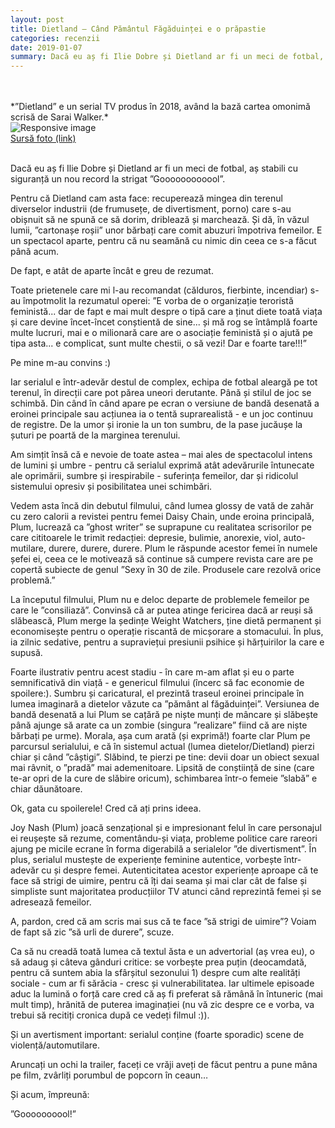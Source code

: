 ```yaml
---
layout: post
title: Dietland – Când Pământul Făgăduinței e o prăpastie
categories: recenzii
date: 2019-01-07
summary: Dacă eu aș fi Ilie Dobre și Dietland ar fi un meci de fotbal, aș stabili cu siguranță un nou record la strigat ”Goooooooooool”.
---
```


<br/>
<br/>
*”Dietland” e un serial TV produs în 2018, având la bază cartea omonimă scrisă de Sarai Walker.*  
<br/>
<img src="{{site.baseurl}}/img/dietland.jpg" class="img-fluid" alt="Responsive image">

<br/>
<a href="https://www.facebook.com/DietlandAMC/photos/p.209349696412577/209349696412577/?type=1&theater">Sursă foto (link)</a>
<br/>
<br/>

Dacă eu aș fi Ilie Dobre și Dietland ar fi un meci de fotbal, aș stabili cu siguranță un nou record la strigat ”Goooooooooool”.

Pentru că Dietland cam asta face: recuperează mingea din terenul diverselor industrii (de frumusețe, de divertisment, porno) care s-au obișnuit să ne spună ce să dorim, driblează și marchează. Și dă, în văzul lumii, ”cartonașe roșii” unor bărbați care comit abuzuri împotriva femeilor. E un spectacol aparte, pentru că nu seamănă cu nimic din ceea ce s-a făcut până acum.

De fapt, e atât de aparte încât e greu de rezumat.

Toate prietenele care mi l-au recomandat (călduros, fierbinte, incendiar) s-au împotmolit la rezumatul operei: ”E vorba de o organizație teroristă feministă... dar de fapt e mai mult despre o tipă care a ținut diete toată viața și care devine încet-încet conștientă de sine... și mă rog se întâmplă foarte multe lucruri, mai e o milionară care are o asociație feministă și o ajută pe tipa asta... e complicat, sunt multe chestii, o să vezi! Dar e foarte tare!!!”

Pe mine m-au convins :)

Iar serialul e într-adevăr destul de complex, echipa de fotbal aleargă pe tot terenul, în direcții care pot părea uneori derutante. Până și stilul de joc se schimbă. Din când în când apare pe ecran o versiune de bandă desenată a eroinei principale sau acțiunea ia o tentă suprarealistă - e un joc continuu de registre. De la umor și ironie la un ton sumbru, de la pase jucăușe la șuturi pe poartă de la marginea terenului.

Am simțit însă că e nevoie de toate astea – mai ales de spectacolul intens de lumini și umbre - pentru că serialul exprimă atât adevărurile întunecate ale oprimării, sumbre și irespirabile - suferința femeilor, dar și ridicolul sistemului opresiv și posibilitatea unei schimbări.

Vedem asta încă din debutul filmului, când lumea glossy de vată de zahăr cu zero calorii a revistei pentru femei Daisy Chain, unde eroina principală, Plum, lucrează ca ”ghost writer” se suprapune cu realitatea scrisorilor pe care cititoarele le trimit redacției: depresie, bulimie, anorexie, viol, auto-mutilare, durere, durere, durere. Plum le răspunde acestor femei în numele șefei ei, ceea ce le motivează să continue să cumpere revista care are pe copertă subiecte de genul ”Sexy în 30 de zile. Produsele care rezolvă orice problemă.”



La începutul filmului, Plum nu e deloc departe de problemele femeilor pe care le ”consiliază”. Convinsă că ar putea atinge fericirea dacă ar reuși să slăbească, Plum merge la ședințe Weight Watchers, ține dietă permanent și economisește pentru o operație riscantă de micșorare a stomacului. În plus, ia zilnic sedative, pentru a supraviețui presiunii psihice și hărțuirilor la care e supusă.

Foarte ilustrativ pentru acest stadiu - în care m-am aflat și eu o parte semnificativă din viață - e genericul filmului (încerc să fac economie de spoilere:). Sumbru și caricatural, el prezintă traseul eroinei principale în lumea imaginară a dietelor văzute ca ”pământ al făgăduinței”. Versiunea de bandă desenată a lui Plum se cațără pe niște munți de mâncare și slăbește până ajunge să arate ca un zombie (singura ”realizare” fiind că are niște bărbați pe urme). Morala, așa cum arată (și exprimă!) foarte clar Plum pe parcursul serialului, e că în sistemul actual (lumea dietelor/Dietland) pierzi chiar și când ”câștigi”. Slăbind, te pierzi pe tine: devii doar un obiect sexual mai râvnit, o ”pradă” mai ademenitoare. Lipsită de conștiință de sine (care te-ar opri de la cure de slăbire oricum), schimbarea într-o femeie ”slabă” e chiar dăunătoare.

Ok, gata cu spoilerele! Cred că ați prins ideea.

Joy Nash (Plum) joacă senzațional și e impresionant felul în care personajul ei reușește să rezume, comentându-și viața, probleme politice care rareori ajung pe micile ecrane în forma digerabilă a serialelor ”de divertisment”. În plus, serialul mustește de experiențe feminine autentice, vorbește într-adevăr cu și despre femei. Autenticitatea acestor experiențe aproape că te face să strigi de uimire, pentru că îți dai seama și mai clar cât de false și simpliste sunt majoritatea producțiilor TV atunci când reprezintă femei și se adresează femeilor.

A, pardon, cred că am scris mai sus că te face ”să strigi de uimire”? Voiam de fapt să zic ”să urli de durere”, scuze.

Ca să nu creadă toată lumea că textul ăsta e un advertorial (aș vrea eu), o să adaug și câteva gânduri critice: se vorbește prea puțin (deocamdată, pentru că suntem abia la sfârșitul sezonului 1) despre cum alte realități sociale - cum ar fi sărăcia - cresc și vulnerabilitatea. Iar ultimele episoade aduc la lumină o forță care cred că aș fi preferat să rămână în întuneric (mai mult timp), hrănită de puterea imaginației (nu vă zic despre ce e vorba, va trebui să recitiți cronica după ce vedeți filmul :)).

Și un avertisment important: serialul conține (foarte sporadic) scene de violență/automutilare.



Aruncați un ochi la trailer, faceți ce vrăji aveți de făcut pentru a pune mâna pe film, zvârliți porumbul de popcorn în ceaun…

Și acum, împreună:

”Goooooooool!”  
<br/>
<br/>



 <br/>








